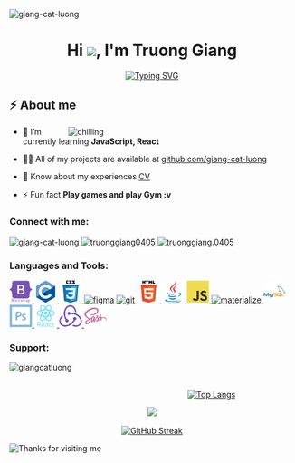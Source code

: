 <p align="left"> <img src="https://komarev.com/ghpvc/?username=giang-cat-luong&label=Profile%20views&color=0e75b6&style=flat" alt="giang-cat-luong" /> </p>
<h1 align="center" color="red">Hi <img src="https://raw.githubusercontent.com/aemmadi/aemmadi/master/wave.gif" width="30">, I'm Truong Giang</h1>
<p align="center">
  <a href="https://git.io/typing-svg"><img src="https://readme-typing-svg.demolab.com?font=Fira+Code&size=19&pause=1000&color=F7E9EB&background=FF200100&multiline=true&width=470&lines=Feeling+with+music+-+Chilling+with+coding" alt="Typing SVG" /></a>
</p>

## ⚡ About me

<img align="right" alt="chilling" width="400" src="https://s3.amazonaws.com/media.thecrimson.com/photos/2021/04/28/003206_1350233.gif">

- 🌱 I’m currently learning **JavaScript, React**

- 👨‍💻 All of my projects are available at [github.com/giang-cat-luong](github.com/giang-cat-luong)

- 📄 Know about my experiences [CV](CV)

- ⚡ Fun fact **Play games and play Gym :v**

<h3 align="left">Connect with me:</h3>
<p align="left">
<a href="https://linkedin.com/in/giang-cat-luong" target="blank"><img align="center" src="https://raw.githubusercontent.com/rahuldkjain/github-profile-readme-generator/master/src/images/icons/Social/linked-in-alt.svg" alt="giang-cat-luong" height="30" width="40" /></a>
<a href="https://fb.com/truonggiang0405" target="blank"><img align="center" src="https://raw.githubusercontent.com/rahuldkjain/github-profile-readme-generator/master/src/images/icons/Social/facebook.svg" alt="truonggiang0405" height="30" width="40" /></a>
<a href="https://instagram.com/truonggiang.0405" target="blank"><img align="center" src="https://raw.githubusercontent.com/rahuldkjain/github-profile-readme-generator/master/src/images/icons/Social/instagram.svg" alt="truonggiang.0405" height="30" width="40" /></a>
</p>

<h3 align="left">Languages and Tools:</h3>
<p align="left"> <a href="https://getbootstrap.com" target="_blank" rel="noreferrer"> <img src="https://raw.githubusercontent.com/devicons/devicon/master/icons/bootstrap/bootstrap-plain-wordmark.svg" alt="bootstrap" width="40" height="40"/> </a> <a href="https://www.cprogramming.com/" target="_blank" rel="noreferrer"> <img src="https://raw.githubusercontent.com/devicons/devicon/master/icons/c/c-original.svg" alt="c" width="40" height="40"/> </a> <a href="https://www.w3schools.com/css/" target="_blank" rel="noreferrer"> <img src="https://raw.githubusercontent.com/devicons/devicon/master/icons/css3/css3-original-wordmark.svg" alt="css3" width="40" height="40"/> </a> <a href="https://www.figma.com/" target="_blank" rel="noreferrer"> <img src="https://www.vectorlogo.zone/logos/figma/figma-icon.svg" alt="figma" width="40" height="40"/> </a> <a href="https://git-scm.com/" target="_blank" rel="noreferrer"> <img src="https://www.vectorlogo.zone/logos/git-scm/git-scm-icon.svg" alt="git" width="40" height="40"/> </a> <a href="https://www.w3.org/html/" target="_blank" rel="noreferrer"> <img src="https://raw.githubusercontent.com/devicons/devicon/master/icons/html5/html5-original-wordmark.svg" alt="html5" width="40" height="40"/> </a> <a href="https://www.java.com" target="_blank" rel="noreferrer"> <img src="https://raw.githubusercontent.com/devicons/devicon/master/icons/java/java-original.svg" alt="java" width="40" height="40"/> </a> <a href="https://developer.mozilla.org/en-US/docs/Web/JavaScript" target="_blank" rel="noreferrer"> <img src="https://raw.githubusercontent.com/devicons/devicon/master/icons/javascript/javascript-original.svg" alt="javascript" width="40" height="40"/> </a> <a href="https://materializecss.com/" target="_blank" rel="noreferrer"> <img src="https://raw.githubusercontent.com/prplx/svg-logos/5585531d45d294869c4eaab4d7cf2e9c167710a9/svg/materialize.svg" alt="materialize" width="40" height="40"/> </a> <a href="https://www.mysql.com/" target="_blank" rel="noreferrer"> <img src="https://raw.githubusercontent.com/devicons/devicon/master/icons/mysql/mysql-original-wordmark.svg" alt="mysql" width="40" height="40"/> </a> <a href="https://www.photoshop.com/en" target="_blank" rel="noreferrer"> <img src="https://raw.githubusercontent.com/devicons/devicon/master/icons/photoshop/photoshop-line.svg" alt="photoshop" width="40" height="40"/> </a> <a href="https://reactjs.org/" target="_blank" rel="noreferrer"> <img src="https://raw.githubusercontent.com/devicons/devicon/master/icons/react/react-original-wordmark.svg" alt="react" width="40" height="40"/> </a> <a href="https://redux.js.org" target="_blank" rel="noreferrer"> <img src="https://raw.githubusercontent.com/devicons/devicon/master/icons/redux/redux-original.svg" alt="redux" width="40" height="40"/> </a> <a href="https://sass-lang.com" target="_blank" rel="noreferrer"> <img src="https://raw.githubusercontent.com/devicons/devicon/master/icons/sass/sass-original.svg" alt="sass" width="40" height="40"/> </a> </p>

<h3 align="left">Support:</h3>
<p><a href="https://ko-fi.com/giangcatluong"> <img align="left" src="https://cdn.ko-fi.com/cdn/kofi3.png?v=3" height="50" width="210" alt="giangcatluong" /></a></p><br><br>

<div align="center">
  
[![Top Langs](https://github-readme-stats.vercel.app/api/top-langs/?username=giang-cat-luong&theme=dracula&layout=compact)](https://github.com/anuraghazra/github-readme-stats)
  
</div>

<div align="center">
<picture>
<source 
  srcset="https://github-readme-stats.vercel.app/api?username=giang-cat-luong&show_icons=true&theme=dracula"
  media="(prefers-color-scheme: dark)"
/>
<source
  srcset="https://github-readme-stats.vercel.app/api?username=giang-cat-luong&show_icons=true"
  media="(prefers-color-scheme: light), (prefers-color-scheme: no-preference)"
/>
<img src="https://github-readme-stats.vercel.app/api?username=anuraghazra&show_icons=true" />
</picture>

[![GitHub Streak](https://streak-stats.demolab.com?user=giang-cat-luong&theme=dracula&date_format=j%2Fn%5B%2FY%5D)](https://git.io/streak-stats)

</div>



<img height="120" alt="Thanks for visiting me" width="100%" src="https://raw.githubusercontent.com/BrunnerLivio/brunnerlivio/master/images/marquee.svg" />
<br />
